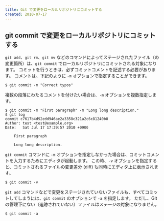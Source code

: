 ```yaml
---
title: Git で変更をローカルリポジトリにコミットする
created: 2010-07-17
---
```


git commit で変更をローカルリポジトリにコミットする
----

`git add`、`git rm`、`git mv` などのコマンドによってステージされたファイル（の変更箇所）は、`git commit` でローカルリポジトリにコミットされる対象になります。
コミットを行うときは、必ずコミットコメントを記述する必要があります。
コメントは、下記のように `-m` オプションで指定することができます。

~~~
$ git commit -m "Correct typos"
~~~

複数の段落にわたるコメントを付けたい場合は、`-m` オプションを複数指定します。

~~~
$ git commit -m "First paragraph" -m "Long long description."
$ git log
commit c7617b4d92edd946ae2a3358c321a2c6c81240b8
Author: test <test@example.org>
Date:   Sat Jul 17 17:39:57 2010 +0900

    First paragraph

    Long long description.
~~~

`git commit` コマンドに `-m` オプションを指定しなかった場合は、コミットコメントを入力するためにエディタが起動します。
この時、`-v` オプションを指定すると、コミットされるファイルの変更差分 (diff) も同時にエディタ上に表示されます。

~~~
$ git commit -v
~~~

`git add` コマンドなどで変更をステージされていないファイルも、すべてコミットしてしまうには、`git commit` のオプションで `-a` を指定します。
ただし、Git の管理下にない（追跡されていない）ファイルはステージの対象になりません。

~~~
$ git commit -a
~~~

